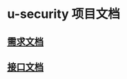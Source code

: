 ﻿# u-security 项目文档

## [需求文档](https://github.com/git-u-security/doc/blob/master/%E9%9C%80%E6%B1%82%E6%96%87%E6%A1%A3.md)

## [接口文档](https://github.com/git-u-security/doc/blob/master/%E9%9C%80%E6%B1%82%E6%96%87%E6%A1%A3.md)